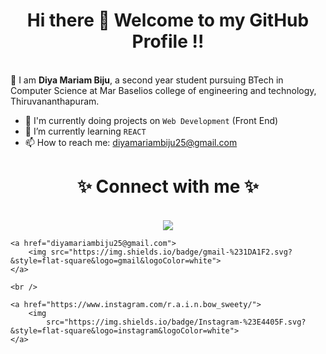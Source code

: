<h1 align="center"> Hi there 👋 Welcome to my GitHub Profile !! </h1>

<!--
**Diya-Mariam/Diya-Mariam** is a ✨ _special_ ✨ repository because its `README.md` (this file) appears on your GitHub profile.

Here are some ideas to get you started:

- 🔭 I’m currently working on ...
- 🌱 I’m currently learning ...
- 👯 I’m looking to collaborate on ...
- 🤔 I’m looking for help with ...
- 💬 Ask me about ...
- 📫 How to reach me: ...
- 😄 Pronouns: ...
- ⚡ Fun fact: ...
-->

<br>
🙌 I am <strong> Diya Mariam Biju</strong>, a second year student pursuing BTech in Computer Science at Mar Baselios college
of engineering and technology, Thiruvananthapuram.<br>

- 🔭 I'm currently doing projects on `Web Development` (Front End)
- 🌱 I’m currently learning `REACT`
- 📫 How to reach me: diyamariambiju25@gmail.com<br>

<h1 align="center">
    ✨ Connect with me ✨ </h1>

<p align="center">
    <br />
    <a href="https://www.linkedin.com/in/diya-mariam-biju-b82b63205/">
        <img src="https://img.shields.io/badge/LinkedIn-%230077B5.svg?&style=flat-square&logo=linkedin&logoColor=white">
    </a>

    <a href="diyamariambiju25@gmail.com">
        <img src="https://img.shields.io/badge/gmail-%231DA1F2.svg?&style=flat-square&logo=gmail&logoColor=white">
    </a>

    <br />

    <a href="https://www.instagram.com/r.a.i.n.bow_sweety/">
        <img
            src="https://img.shields.io/badge/Instagram-%23E4405F.svg?&style=flat-square&logo=instagram&logoColor=white">
    </a>

</p>
